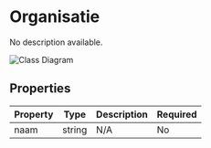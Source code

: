 # Organisatie

No description available.

![Class Diagram](https://github.com/CommonGateway/CustomerInteractionBundle/blob/documentation/docs/schema/klant.organisatie.svg)

## Properties

| Property | Type | Description | Required |
|----------|------|-------------|----------|
| naam | string | N/A | No |
